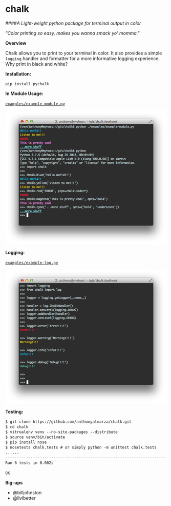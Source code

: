 chalk
=====

####*A Light-weight python package for terminal output in color*

*"Color printing so easy, makes you wanna smack yo' momma."*

**Overview**

Chalk allows you to print to your terminal in color. It also provides a simple
`logging` handler and formatter for a more informative logging experience.
Why print in black and white?

**Installation:**

    pip install pychalk


**In Module Usage:**

[`examples/example-module.py`](examples/example-module.py)

![example-module.py](images/module.png)


**Logging:**

[`examples/example-log.py`](examples/example-log.py)

![example-log.py](images/log.png)


**Testing:**


```
$ git clone https://github.com/anthonyalmarza/chalk.git
$ cd chalk
$ vitrualenv venv --no-site-packages --distribute
$ source venv/bin/activate
$ pip install nose
$ nosetests chalk.tests # or simply python -m unittest chalk.tests
......
----------------------------------------------------------------------
Ran 6 tests in 0.002s

OK
```


**Big-ups**

* @billjohnston
* @livibetter
